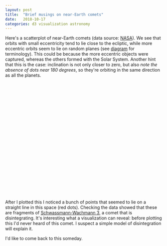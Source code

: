 ```yaml
---
layout: post
title:  "Brief musings on near-Earth comets"
date:   2018-10-17
categories: d3 visualization astronomy
---
```


Here's a scatterplot of near-Earth comets (data source: [NASA](https://data.nasa.gov/Space-Science/Near-Earth-Comets-Orbital-Elements/b67r-rgxc)). We see that orbits with small eccentricity tend to lie close to the ecliptic, while more eccentric orbits seem to lie on random planes (see [diagram](http://farside.ph.utexas.edu/teaching/celestial/Celestialhtml/node34.html) for terminology). This could be because the more eccentric objects were captured, whereas the others formed with the Solar System. Another hint that this is the case: inclination is not only closer to zero, but also *note the absence of dots near 180 degrees*, so they're orbiting in the same direction as all the planets.


<div>
    <script src="https://d3js.org/d3.v4.min.js"></script>
    <script src="https://cdnjs.cloudflare.com/ajax/libs/d3-legend/2.25.6/d3-legend.min.js"></script>
    <link rel="stylesheet" href="/assets/css/comets.css">
    <svg width="700" height="500"></svg>
    <script src="/assets/scripts/comets.js"></script>
</div>

After I plotted this I noticed a bunch of points that seemed to lie on a straight line in this space (red dots). Checking the data showed that these are fragments of [Schwassmann-Wachmann 3](https://en.wikipedia.org/wiki/73P/Schwassmann%E2%80%93Wachmann), a comet that is disintegrating. It's interesting what a visualization can reveal: before plotting this I'd never heard of this comet. I suspect a simple model of disintegration will explain it. 

I'd like to come back to this someday.


